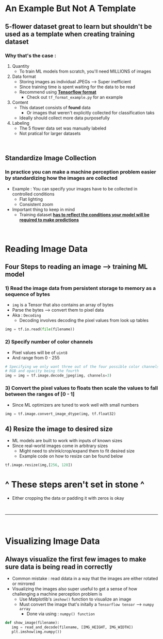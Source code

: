# An Example But Not A Template

## 5-flower dataset great to learn but shouldn't be used as a template when creating training dataset

### Why that's the case :

1. Quantity
   - To train ML models from scratch, you'll need MILLIONS of images
2. Data format
   - Storing images as individual JPEGs --> Super inefficient
   - Since training time is spent waiting for the data to be read
   - Recommend using **<u>Tensorflow format</u>**
     - Check out ```tf_format_example.py``` for an example 
3. Content
   - This dataset consists of **found** data
     - Or images that weren't explicitly collected for classification taks
   - Ideally should collect more data purposefully
4. Labeling
   - The 5 flower data set was manually labeled
   - Not pratical for larger datasets

<br>

## Standardize Image Collection

### In practice you can make a machine perception problem easier by **standardizing how the images are collected**

- Example : You can specify your images have to be collected in controlled conditions
  - Flat lighting
  - Consistent zoom
- Important thing to keep in mind
  - Training dataset **<u>has to reflect the conditions your model will be required to make predictions </u>**

<br>

# Reading Image Data
## Four Steps to reading an image --> training ML model
### 1) Read the image data from persistent storage to memory as a sequence of bytes
   - ```img``` is a Tensor that also contains an array of bytes
   - Parse the bytes --> convert them to pixel data
   - Aka : ```Decoding```
     - Decoding involves decoding the pixel values from look up tables
```python
img = tf.io.read(file(filename))
```
### 2) Specify number of color channels 
   - Pixel values will be of ```uint8``` 
   - And range from 0 - 255
```python
# Specifying we only want three out of the four possible color channels 
# RGB and opacity being the fourth
img = img = tf.image.decode_jpeg(img, channels=3)
```
### 3) Convert the pixel values to floats then scale the values to fall between the ranges of [0 - 1]
   - Since ML optimizers are tuned to work well with small numbers 
```python
img = tf.image.convert_image_dtype(img, tf.float32)
```
## 4) Resize the image to desired size
- ML models are built to work with inputs of known sizes
- Since real-world images come in arbitrary sizes 
  - Might need to shrink/crop/expand them to fit desired size
  - Example code on how to resize can be found below
```python
tf.image.resize(img,[256, 128])
```

# ^ These steps aren't set in stone ^
- Either cropping the data or padding it with zeros is okay

<br>

---

<br>

# Visualizing Image Data

## Always visualize the first few images to make sure data is being read in correctly
- Common mistake : read ddata in a way that the images are either rotated or mirrored
- Visualizing the images also super useful to get a sense of how challenging a machine perception problem is
  - Use Matplotlib's ```imshow()``` function to visualize an image
  - Must convert the image that's initally a ```Tensorflow tensor``` --> ```numpy array``` 
    - Done via using : ```numpy() function```

```python
def show_image(filename):
   img = read_and_decode(filename, [IMG_HEIGHT, IMG_WIDTH])
   plt.imshow(img.numpy())
```